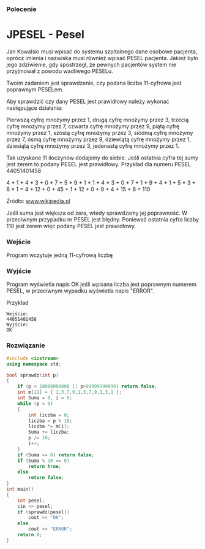 ### Polecenie
# JPESEL - Pesel

Jan Kowalski musi wpisać do systemu szpitalnego dane osobowe pacjenta, oprócz imienia i nazwiska musi również wpisać PESEL pacjenta. Jakież było jego zdziwienie, gdy spostrzegł, że pewnych pacjentów system nie przyjmował z powodu wadliwego PESELu.

Twoim zadaniem jest sprawdzenie, czy podana liczba 11-cyfrowa jest poprawnym PESELem.

Aby sprawdzić czy dany PESEL jest prawidłowy należy wykonać następujące działania:

Pierwszą cyfrę mnożymy przez 1,
drugą cyfrę mnożymy przez 3,
trzecią cyfrę mnożymy przez 7,
czwarta cyfrę mnożymy przez 9,
piątą cyfrę mnożymy przez 1,
szóstą cyfrę mnożymy przez 3,
siódmą cyfrę mnożymy przez 7,
ósmą cyfrę mnożymy przez 9,
dziewiątą cyfrę mnożymy przez 1,
dziesiątą cyfrę mnożymy przez 3,
jedenastą cyfrę mnożymy przez 1.

Tak uzyskane 11 iloczynów dodajemy do siebie. Jeśli ostatnia cyfra tej sumy jest zerem to podany PESEL jest prawidłowy. Przykład dla numeru PESEL 44051401458

4 * 1 + 4 * 3 + 0 * 7 + 5 * 9 + 1 * 1 + 4 * 3 + 0 * 7 + 1 * 9 + 4 * 1 + 5 * 3 + 8 * 1 = 4 + 12 + 0 + 45 + 1 + 12 + 0 + 9 + 4 + 15 + 8 = 110

Źródło: www.wikipedia.pl

Jeśli suma jest większa od zera, wtedy sprawdzamy jej poprawność. W przeciwnym przypadku nr PESEL jest błędny. Ponieważ ostatnia cyfra liczby 110 jest zerem więc podany PESEL jest prawidłowy.

### Wejście 
Program wczytuje jedną 11-cyfrową liczbę

### Wyjście
Program wyświetla napis OK jeśli wpisana liczba jest poprawnym numerem PESEL, w przeciwnym wypadku wyświetla napis "ERROR".

Przykład
```
Wejście:
44051401458
Wyjście:
OK
```
### Rozwiązanie
```cpp
#include <iostream>
using namespace std;

bool sprawdz(int p)
{
	if (p < 10000000000 || p>99999999999) return false;
	int m[11] = { 1,3,7,9,1,3,7,9,1,3,1 };
	int Suma = 0, i = 0;
	while (p < 0)
	{
		int liczba = 0;
		liczba = p % 10;
		liczba *= m[i];
		Suma += liczba;
		p /= 10;
		i++;
	}
	if (Suma <= 0) return false;
	if (Suma % 10 == 0)
		return true;
	else
		return false;
}
int main()
{
	int pesel;
	cin >> pesel;
	if (sprawdz(pesel))
		cout << "OK";
	else
		cout << "ERROR";
	return 0;
}
```